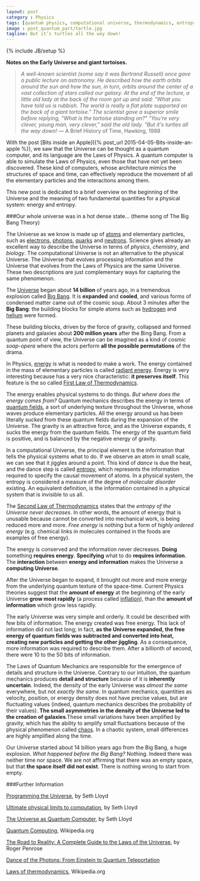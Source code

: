 ```yaml
---
layout: post
category : Physics
tags: [quantum physics, computational universe, thermodynamics, entropy, information]
image : post_quantum_part/tartle.jpg
tagline: But it’s turtles all the way down!
---
```

{% include JB/setup %}

**Notes on the Early Universe and giant tortoises.**

<!--more-->
>*A well-known scientist (some say it was Bertrand Russell) once gave a public lecture on astronomy. He described how the earth orbits around the sun and how the sun, in turn, orbits around the center of a vast collection of stars called our galaxy. At the end of the lecture, a little old lady at the back of the room got up and said: "What you have told us is rubbish. The world is really a flat plate supported on the back of a giant tortoise." The scientist gave a superior smile before replying, "What is the tortoise standing on?" "You're very clever, young man, very clever," said the old lady. "But it's turtles all the way down!* — A Brief History of Time, Hawking, 1988


With the post [Bits inside an Apple]({% post_url 2015-04-05-Bits-inside-an-apple %}), we saw that the Universe can be thought as a quantum computer, and its language are the Laws of Physics. A quantum computer is able to simulate the Laws of Physics, even those that have not yet been discovered. These kind of computers, whose architecture mimics the structures of space and time, can effectively reproduce the movement of all the elementary particles and the interactions among them.

This new post is dedicated to a brief overview on the beginning of the Universe and the meaning of two fundamental quantities for a physical system: energy and entropy.

###Our whole universe was in a hot dense state... (theme song of The Big Bang Theory)

The Universe as we know is made up of [atoms](http://en.wikipedia.org/wiki/Atom) and elementary particles, such as [electrons](http://en.wikipedia.org/wiki/Electron), [photons](http://en.wikipedia.org/wiki/Photon), [quarks](http://en.wikipedia.org/wiki/Quark) and [neutrons](http://en.wikipedia.org/wiki/Neutron). Science gives already an excellent way to describe the Universe in terms of *physics*, *chemistry*, and *biology*. The computational Universe is not an alternative to the physical Universe. The Universe that evolves processing information and the Universe that evolves from the Laws of Physics are the same Universe. These two descriptions are just complementary ways for capturing the same phenomenon.

The [Universe](http://en.wikipedia.org/wiki/Universe) began about **14 billion** of years ago, in a tremendous explosion called [Big Bang](http://en.wikipedia.org/wiki/Big_Bang). It is **expanded** and **cooled**, and various forms of condensed matter came out of the cosmic soup. About 3 minutes after the **Big Bang**: the building blocks for simple atoms such as [hydrogen](http://en.wikipedia.org/wiki/Hydrogen) and [helium](http://en.wikipedia.org/wiki/Helium) were formed.

These building blocks, driven by the force of gravity, collapsed and formed planets and galaxies about **200 million years** after the Bing Bang. From a quantum point of view, the Universe can be imagined as a kind of *cosmic soap-opera* where the actors perform **all the possible permutations** of the drama.

In Physics, [energy](http://en.wikipedia.org/wiki/Energy) is what is needed to make a work. The energy contained in the mass of elementary particles is called [radiant energy](http://en.wikipedia.org/wiki/Radiant_energy). Energy is very interesting because has a very nice characteristic: **it preserves itself**. This feature is the so called [First Law of Thermodynamics](http://en.wikipedia.org/wiki/First_law_of_thermodynamics).

The energy enables physical systems to do things. *But where does the energy comes from?*
Quantum mechanics describes the energy in terms of [quantum fields](http://en.wikipedia.org/wiki/Quantum_field_theory), a sort of underlying texture throughout the Universe, whose waves produce elementary particles.
All the energy around us has been literally *sucked* from these quantum fields during the expansion of the Universe. The gravity is an attractive force, and as the Universe expands, it sucks the energy from the quantum fields. The energy of the quantum field is positive, and is balanced by the negative energy of gravity.

In a computational Universe, the principal element is the information that tells the physical systems what to do. If we observe an atom in small scale, we can see that it jiggles around a point. This kind of *dance* is due the heat, and the dance step is called [entropy](http://en.wikipedia.org/wiki/Entropy), which represents the information required to specify the causal movement of atoms. In a physical system, the entropy is considered a measure of the degree of *molecular disorder* existing. An equivalent definition, is the information contained in a physical system that is invisible to us all.

The [Second Law of Thermodynamics](http://en.wikipedia.org/wiki/Second_law_of_thermodynamics) states that the *entropy of the Universe never decreases*. In other words, the amount of energy that is unusable because cannot be converted into mechanical work, is being reduced more and more. *Free energy* is nothing but a form of *highly ordered energy* (e.g. chemical links in molecules contained in the foods are examples of free energy).

The energy is conserved and the information never decreases. **Doing** something **requires energy**. **Specifying** what to do **requires information**. The **interaction** between **energy and information** makes the Universe a **computing Universe**. 

After the Universe began to expand, it brought out more and more energy from the underlying quantum texture of the space-time. Current Physics theories suggest that the **amount of energy** at the beginning of the early Universe **grow most rapidly** (a process called [inflation](http://en.wikipedia.org/wiki/Inflation_(cosmology))), than the **amount of information** which grow less rapidly.

The early Universe was very simple and orderly. It could be described with few bits of information. The energy created was free energy.
This lack of information did not last long; in fact, **as the Universe expanded, the free energy of quantum fields was subtracted and converted into heat, creating new particles and getting the other jiggling**. As a consequence, more information was required to describe them. After a billionth of second, there were 10 to the 50 bits of information.

The Laws of Quantum Mechanics are responsible for the emergence of details and structure in the Universe. Contrary to our intuition, the quantum mechanics produces **detail and structure** because of it is **inherently uncertain**. Indeed, the density of the early Universe was *almost the same* everywhere, but not *exactly the same*. In quantum mechanics, quantities as velocity, position, or energy density does not have precise values, but are fluctuating values (indeed, quantum mechanics describes the probability of their values).
**The small asymmetries in the density of the Universe led to the creation of galaxies**.These small variations have been amplified by gravity, which has the ability to amplify  small fluctuations because of the physical phenomenon called [chaos](http://en.wikipedia.org/wiki/Chaos_theory). In a chaotic system, small differences are highly amplified along the time.

Our Universe started about 14 billion years ago from the Big Bang, a huge explosion.
*What happened before the Big Bang?*
Nothing. Indeed there was neither time nor space. We are not affirming that there was an empty space, but that **the space itself did not exist**. There is nothing wrong to start from empty.

###Further Information

[Programming the Universe](http://www.amazon.com/Programming-Universe-Quantum-Computer-Scientist/dp/1400033861), by Seth Lloyd

[Ultimate physical limits to computation](http://www.nature.com/nature/journal/v406/n6799/full/4061047a0.html), by Seth Lloyd

[The Universe as Quantum Computer](http://arxiv.org/abs/1312.4455), by Seth Lloyd

[Quantum Computing](http://en.wikipedia.org/wiki/Quantum_computing), Wikipedia.org

[The Road to Reality: A Complete Guide to the Laws of the Universe](http://books.google.ie/books/about/The_Road_to_Reality.html?id=jjG_ngEACAAJ&redir_esc=y), by Roger Penrose

[Dance of the Photons: From Einstein to Quantum Teleportation](http://books.google.ie/books/about/Dance_of_the_Photons.html?id=HhGfPAAACAAJ&redir_esc=y)

[Laws of thermodynamics](http://en.wikipedia.org/wiki/Laws_of_thermodynamics), Wikipedia.org
